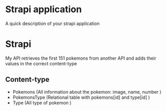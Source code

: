 # Strapi application

A quick description of your strapi application
# Strapi
My API retrieves the first 151 pokemons from another API and adds their values in the correct content-type
## Content-type  
- Pokemons (All information about the pokemon: image, name, number )
- PokemonsType (Relational table with pokemons[id] and type[id] )
- Type (All type of pokemon )
